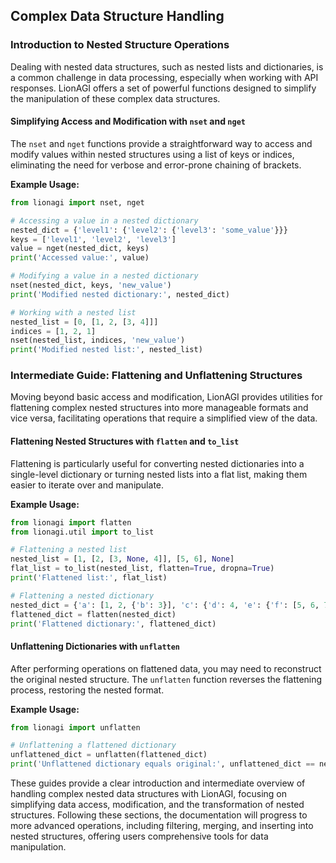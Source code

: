 
## Complex Data Structure Handling

### Introduction to Nested Structure Operations

Dealing with nested data structures, such as nested lists and dictionaries, is a common challenge in data processing, especially when working with API responses. LionAGI offers a set of powerful functions designed to simplify the manipulation of these complex data structures.

#### Simplifying Access and Modification with `nset` and `nget`

The `nset` and `nget` functions provide a straightforward way to access and modify values within nested structures using a list of keys or indices, eliminating the need for verbose and error-prone chaining of brackets.

**Example Usage:**

```python
from lionagi import nset, nget

# Accessing a value in a nested dictionary
nested_dict = {'level1': {'level2': {'level3': 'some_value'}}}
keys = ['level1', 'level2', 'level3']
value = nget(nested_dict, keys)
print('Accessed value:', value)

# Modifying a value in a nested dictionary
nset(nested_dict, keys, 'new_value')
print('Modified nested dictionary:', nested_dict)

# Working with a nested list
nested_list = [0, [1, 2, [3, 4]]]
indices = [1, 2, 1]
nset(nested_list, indices, 'new_value')
print('Modified nested list:', nested_list)
```

### Intermediate Guide: Flattening and Unflattening Structures

Moving beyond basic access and modification, LionAGI provides utilities for flattening complex nested structures into more manageable formats and vice versa, facilitating operations that require a simplified view of the data.

#### Flattening Nested Structures with `flatten` and `to_list`

Flattening is particularly useful for converting nested dictionaries into a single-level dictionary or turning nested lists into a flat list, making them easier to iterate over and manipulate.

**Example Usage:**

```python
from lionagi import flatten
from lionagi.util import to_list

# Flattening a nested list
nested_list = [1, [2, [3, None, 4]], [5, 6], None]
flat_list = to_list(nested_list, flatten=True, dropna=True)
print('Flattened list:', flat_list)

# Flattening a nested dictionary
nested_dict = {'a': [1, 2, {'b': 3}], 'c': {'d': 4, 'e': {'f': [5, 6, 7]}}}
flattened_dict = flatten(nested_dict)
print('Flattened dictionary:', flattened_dict)
```

#### Unflattening Dictionaries with `unflatten`

After performing operations on flattened data, you may need to reconstruct the original nested structure. The `unflatten` function reverses the flattening process, restoring the nested format.

**Example Usage:**

```python
from lionagi import unflatten

# Unflattening a flattened dictionary
unflattened_dict = unflatten(flattened_dict)
print('Unflattened dictionary equals original:', unflattened_dict == nested_dict)
```

These guides provide a clear introduction and intermediate overview of handling complex nested data structures with LionAGI, focusing on simplifying data access, modification, and the transformation of nested structures. Following these sections, the documentation will progress to more advanced operations, including filtering, merging, and inserting into nested structures, offering users comprehensive tools for data manipulation.
